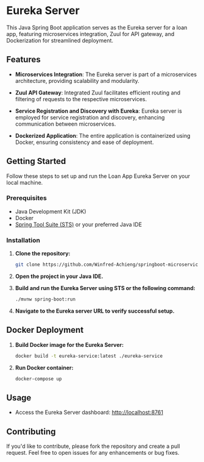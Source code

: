 # Eureka Server

This Java Spring Boot application serves as the Eureka server for a loan app, featuring microservices integration, Zuul for API gateway, and Dockerization for streamlined deployment.

## Features

- **Microservices Integration**: The Eureka server is part of a microservices architecture, providing scalability and modularity.

- **Zuul API Gateway**: Integrated Zuul facilitates efficient routing and filtering of requests to the respective microservices.

- **Service Registration and Discovery with Eureka**: Eureka server is employed for service registration and discovery, enhancing communication between microservices.

- **Dockerized Application**: The entire application is containerized using Docker, ensuring consistency and ease of deployment.

## Getting Started

Follow these steps to set up and run the Loan App Eureka Server on your local machine.

### Prerequisites

- Java Development Kit (JDK)
- Docker
- [Spring Tool Suite (STS)](https://spring.io/tools) or your preferred Java IDE

### Installation

1. **Clone the repository:**

   ```bash
   git clone https://github.com/Winfred-Achieng/springboot-microservices-eureka.git

2. **Open the project in your Java IDE.**

3. **Build and run the Eureka Server using STS or the following command:**

    ```bash
    ./mvnw spring-boot:run
    ```

4. **Navigate to the Eureka server URL to verify successful setup.**

## Docker Deployment

1. **Build Docker image for the Eureka Server:**

    ```bash
    docker build -t eureka-service:latest ./eureka-service
    ```

2. **Run Docker container:**

    ```bash
    docker-compose up
    ```

## Usage

- Access the Eureka Server dashboard: [http://localhost:8761](http://localhost:8761)

## Contributing

If you'd like to contribute, please fork the repository and create a pull request. Feel free to open issues for any enhancements or bug fixes.
